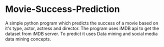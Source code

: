 # Movie-Success-Prediction
A simple python program which predicts the success of a movie based on it's type, actor, actress and director. The program uses iMDB api to get the dataset from iMDB server. To predict it uses Data mining and social media data mining concepts. 
